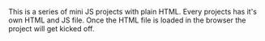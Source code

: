 This is a series of mini JS projects with plain HTML.
Every projects has it's own HTML and JS file. Once the HTML file is loaded in the browser the project will get kicked off.

